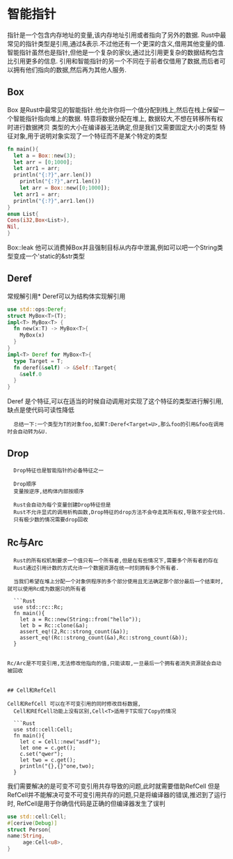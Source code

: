 # 智能指针
指针是一个包含内存地址的变量,该内存地址引用或者指向了另外的数据.
Rust中最常见的指针类型是引用,通过&表示.不过他还有一个更深的含义,借用其他变量的值.
智能指针虽然也是指针,但他是一个复杂的家伙,通过比引用更复杂的数据结构包含比引用更多的信息.
引用和智能指针的另一个不同在于前者仅借用了数据,而后者可以拥有他们指向的数据,然后再为其他人服务.

## Box
Box<T> 是Rust中最常见的智能指针.他允许你将一个值分配到栈上,然后在栈上保留一个智能指针指向堆上的数据.
特意将数据分配在堆上,
  数据较大,不想在转移所有权时进行数据拷贝
  类型的大小在编译器无法确定,但是我们又需要固定大小的类型
  特征对象,用于说明对象实现了一个特征而不是某个特定的类型

  ```Rust
  fn main(){
    let a = Box::new(3);
    let arr = [0;1000];
    let arr1 = arr;
    println("{:?}",arr.len())
      println("{:?}",arr1.len())
      let arr = Box::new([0;1000]);
    let arr1 = arr;
    println("{:?}",arr1.len())
  }
enum List{
  Cons(i32,Box<List>),
  Nil,
}
```

Box::leak 他可以消费掉Box并且强制目标从内存中泄漏,例如可以吧一个String类型变成一个'static的&str类型

## Deref
常规解引用*
Deref可以为结构体实现解引用
```Rust
use std::ops:Deref;
struct MyBox<T>(T);
impl<T> MyBox<T> {
  fn new(x:T) -> MyBox<T>{
    MyBox(x)
  }
}
impl<T> Deref for MyBox<T>{
  type Target = T;
  fn deref(&self) -> &Self::Target{
    &self.0
  }
}
```
Deref 是个特征,可以在适当的时候自动调用对实现了这个特征的类型进行解引用,
      缺点是使代码可读性降低

      总结一下:一个类型为T的对象foo,如果T:Deref<Target=U>,那么foo的引用&foo在调用时会自动转为&U.

## Drop
      Drop特征也是智能指针的必备特征之一

      Drop顺序
      变量按逆序,结构体内部按顺序

      Rust会自动为每个变量创建Drop特征但是
      Rust不允许显式的调用析构函数,Drop特征的drop方法不会夺走其所有权,导致不安全代码.
      只有极少数的情况需要drop回收

## Rc与Arc
      Rust的所有权机制要求一个值只有一个所有者,但是在有些情况下,需要多个所有者的存在
      Rust通过引用计数的方式允许一个数据资源在统一时刻拥有多个所有者.

      当我们希望在堆上分配一个对象供程序的多个部分使用且无法确定那个部分最后一个结束时,就可以使用Rc成为数据只的所有者

      ```Rust
      use std::rc::Rc;
      fn main(){
        let a = Rc::new(String::from("hello"));
        let b = Rc::clone(&a);
        assert_eq!(2,Rc::strong_count(&a));
        assert_eq!(Rc::strong_count(&a),Rc::strong_count(&b));
      }
```

Rc/Arc是不可变引用,无法修改他指向的值,只能读取,一旦最后一个拥有者消失资源就会自动被回收


## Cell和RefCell

Cell和RefCell 可以在不可变引用的同时修改目标数据,
  Cell和REfCell功能上没有区别,Cell<T>适用于T实现了Copy的情况

  ```Rust
  use std::cell:Cell;
  fn main(){
    let c = Cell::new("asdf");
    let one = c.get();
    c.set("qwer");
    let two = c.get();
    println("{},{}"one,two);
  }
```

我们需要解决的是可变不可变引用共存导致的问题,此时就需要借助RefCell
但是RefCell并不能解决可变不可变引用共存的问题,只是将编译器的错误,推迟到了运行时,
  RefCell是用于你确信代码是正确的但编译器发生了误判

  ```Rust
  use std::cell:Cell;
#[cerive(Debug)]
  struct Person{
name:String,
       age:Cell<u8>,
  }
```

